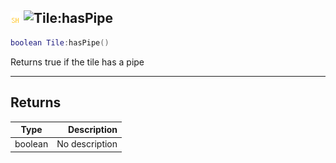 ## ![shared](../../.gitbook/assets/shared.png) ![Tile](./readme/tile "mention"):hasPipe

```lua
boolean Tile:hasPipe()
```

Returns true if the tile has a pipe

------
## Returns

| Type   | Description |
| ------ | ----------: |
| boolean | No description |


